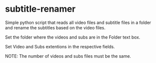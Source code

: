 # subtitle-renamer
Simple python script that reads all video files and subtitle files in a folder and rename the subtitles based on the video files.

Set the folder where the videos and subs are in the Folder text box.

Set Video and Subs extentions in the respective fields.

NOTE: The number of videos and subs files must be the same.
